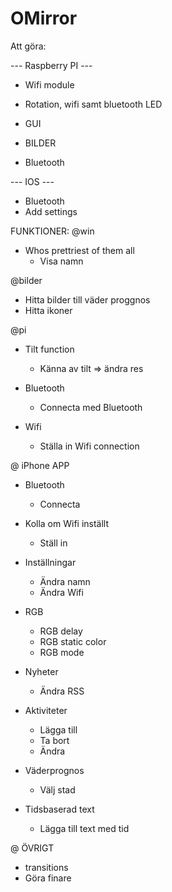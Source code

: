 # OMirror

Att göra:

--- Raspberry PI ---

* Wifi module

* Rotation, wifi samt bluetooth LED

* GUI

* BILDER

* Bluetooth 

--- IOS ---
* Bluetooth
* Add settings



FUNKTIONER: 
@win
- Whos prettriest of them all
	- Visa namn

@bilder
- Hitta bilder till väder proggnos
- Hitta ikoner

@pi
- Tilt function
	- Känna av tilt => ändra res
- Bluetooth
	- Connecta med Bluetooth

- Wifi
	- Ställa in Wifi connection


@ iPhone APP
- Bluetooth
	- Connecta
- Kolla om Wifi inställt
	- Ställ in

- Inställningar
	- Ändra namn
	- Ändra Wifi

- RGB
	- RGB delay
	- RGB static color
	- RGB mode

- Nyheter
	- Ändra RSS

- Aktiviteter
	- Lägga till
	- Ta bort
	- Ändra

- Väderprognos
	- Välj stad

- Tidsbaserad text
	- Lägga till text med tid





@ ÖVRIGT
- transitions
- Göra finare